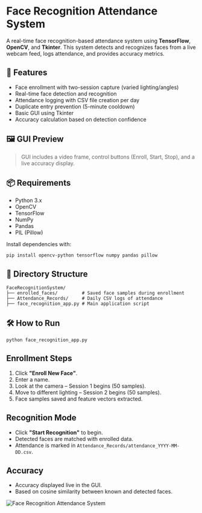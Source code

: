 # Face Recognition Attendance System

A real-time face recognition-based attendance system using **TensorFlow**, **OpenCV**, and **Tkinter**. This system detects and recognizes faces from a live webcam feed, logs attendance, and provides accuracy metrics.

## 🚀 Features

- Face enrollment with two-session capture (varied lighting/angles)
- Real-time face detection and recognition
- Attendance logging with CSV file creation per day
- Duplicate entry prevention (5-minute cooldown)
- Basic GUI using Tkinter
- Accuracy calculation based on detection confidence

## 🖼 GUI Preview

> GUI includes a video frame, control buttons (Enroll, Start, Stop), and a live accuracy display.

## 📦 Requirements

- Python 3.x
- OpenCV
- TensorFlow
- NumPy
- Pandas
- PIL (Pillow)

Install dependencies with:

```
pip install opencv-python tensorflow numpy pandas pillow
```

## 📁 Directory Structure

```
FaceRecognitionSystem/
├── enrolled_faces/         # Saved face samples during enrollment
├── Attendance_Records/     # Daily CSV logs of attendance
├── face_recognition_app.py # Main application script
```

## 🛠 How to Run

```
python face_recognition_app.py
```

## Enrollment Steps

1. Click **"Enroll New Face"**.
2. Enter a name.
3. Look at the camera – Session 1 begins (50 samples).
4. Move to different lighting – Session 2 begins (50 samples).
5. Face samples saved and feature vectors extracted.

## Recognition Mode

- Click **"Start Recognition"** to begin.
- Detected faces are matched with enrolled data.
- Attendance is marked in `Attendance_Records/attendance_YYYY-MM-DD.csv`.

## Accuracy

- Accuracy displayed live in the GUI.
- Based on cosine similarity between known and detected faces.

![Face Recognition Attendance System](https://github.com/<C-S26/mini-project-repo/actions/workflows/run-face-recognition.yml/badge.svg)
